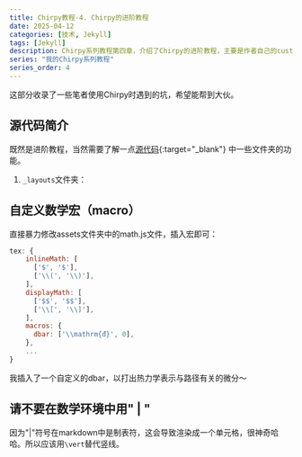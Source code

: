 ```yaml
---
title: Chirpy教程-4. Chirpy的进阶教程
date: 2025-04-12
categories: [技术, Jekyll]
tags: [Jekyll]
description: Chirpy系列教程第四章，介绍了Chirpy的进阶教程，主要是作者自己的custom操作。包括源代码的功能介绍，调整页面布局，自定义css，定义Mathjex语法其防止Chirpy抽风不显示数学环境。
series: "我的Chirpy系列教程"
series_order: 4
---
```


这部分收录了一些笔者使用Chirpy时遇到的坑，希望能帮到大伙。

## 源代码简介

既然是进阶教程，当然需要了解一点[源代码](https://github.com/cotes2020/jekyll-theme-chirpy/blob/master/_posts/2019-08-08-text-and-typography.md){:target="_blank"} 中一些文件夹的功能。

1. `_layouts`文件夹：


## 自定义数学宏（macro）
直接暴力修改assets文件夹中的math.js文件，插入宏即可：
```js
tex: {
    inlineMath: [
      ['$', '$'],
      ['\\(', '\\)'],
    ],
    displayMath: [
      ['$$', '$$'],
      ['\\[', '\\]'],
    ],
    macros: {
      dbar: ['\\mathrm{đ}', 0],
    },
    ...
}
```
我插入了一个自定义的dbar，以打出热力学表示与路径有关的微分～

## 请不要在数学环境中用" | "
因为"|"符号在markdown中是制表符，这会导致渲染成一个单元格，很神奇哈哈。所以应该用`\vert`替代竖线。
